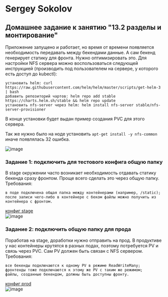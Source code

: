 # Sergey Sokolov
## Домашнее задание к занятию "13.2 разделы и монтирование"

Приложение запущено и работает, но время от времени появляется необходимость передавать между бекендами данные. А сам бекенд генерирует статику для фронта. Нужно оптимизировать это. Для настройки NFS сервера можно воспользоваться следующей инструкцией (производить под пользователем на сервере, у которого есть доступ до kubectl):

    установить helm: curl https://raw.githubusercontent.com/helm/helm/master/scripts/get-helm-3 | bash
    добавить репозиторий чартов: helm repo add stable https://charts.helm.sh/stable && helm repo update
    установить nfs-server через helm: helm install nfs-server stable/nfs-server-provisioner

В конце установки будет выдан пример создания PVC для этого сервера.  

Так же нужно было на ноде установить ` apt-get install -y nfs-common  ` иначе появлялась 32 ошибка.  

![image](https://user-images.githubusercontent.com/93119897/204055848-e6b3b0be-9983-4273-85b8-f79e9d5d6fad.png)

### Задание 1: подключить для тестового конфига общую папку

В stage окружении часто возникает необходимость отдавать статику бекенда сразу фронтом. Проще всего сделать это через общую папку. Требования:

    в поде подключена общая папка между контейнерами (например, /static);
    после записи чего-либо в контейнере с беком файлы можно получить из контейнера с фронтом.  

[конфиг stage](https://github.com/SSergeyA/devops-netology/blob/main/Kubernetes/11/stage.yaml)  
![image](https://user-images.githubusercontent.com/93119897/204055895-272fa817-3242-4c3d-8510-52033634659f.png)

### Задание 2: подключить общую папку для прода

Поработав на stage, доработки нужно отправить на прод. В продуктиве у нас контейнеры крутятся в разных подах, поэтому потребуется PV и связь через PVC. Сам PV должен быть связан с NFS сервером. Требования:

    все бекенды подключаются к одному PV в режиме ReadWriteMany;
    фронтенды тоже подключаются к этому же PV с таким же режимом;
    файлы, созданные бекендом, должны быть доступны фронту.  

[конфиг prod](https://github.com/SSergeyA/devops-netology/blob/main/Kubernetes/11/prod.yaml)  
![image](https://user-images.githubusercontent.com/93119897/204056036-c3768fe2-b6db-41b6-9994-9482f39be5d7.png)

